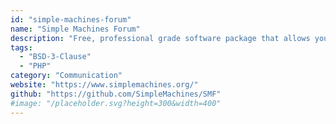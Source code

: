 ```yaml
---
id: "simple-machines-forum"
name: "Simple Machines Forum"
description: "Free, professional grade software package that allows you to set up your own online community within minutes."
tags:
  - "BSD-3-Clause"
  - "PHP"
category: "Communication"
website: "https://www.simplemachines.org/"
github: "https://github.com/SimpleMachines/SMF"
#image: "/placeholder.svg?height=300&width=400"
---
```


